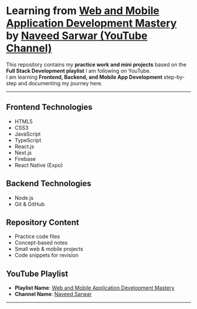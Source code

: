 #  Learning from [Web and Mobile Application Development Mastery](https://www.youtube.com/watch?v=AMQ4pYFT7cM&list=PLOfLYVXrwqXpqZ8TGJIZCmpncjy7xX5Fi) by [Naveed Sarwar (YouTube Channel)](https://www.youtube.com/@NaveedSarwar)

This repository contains my **practice work and mini projects** based on the **Full Stack Development playlist** I am following on YouTube.  
I am learning **Frontend, Backend, and Mobile App Development** step-by-step and documenting my journey here.

---

##  Frontend Technologies
- HTML5
- CSS3
- JavaScript 
- TypeScript
- React.js
- Next.js
- Firebase
- React Native (Expo)

##  Backend Technologies
- Node.js
- Git & GitHub

##  Repository Content
- Practice code files
- Concept-based notes
- Small web & mobile projects
- Code snippets for revision

##  YouTube Playlist
- **Playlist Name**: [Web and Mobile Application Development Mastery](https://www.youtube.com/watch?v=AMQ4pYFT7cM&list=PLOfLYVXrwqXpqZ8TGJIZCmpncjy7xX5Fi)
- **Channel Name**: [Naveed Sarwar](https://www.youtube.com/@NaveedSarwar)

---

